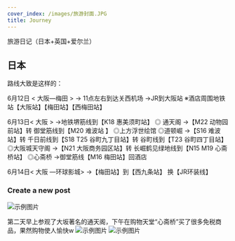 ```yaml
---
cover_index: /images/旅游封面.JPG
title: Journey
---
```

旅游日记（日本+英国+爱尔兰）

## 日本
路线大致是这样的：

6月12日 < 大阪—梅田 >
→ 11点左右到达关西机场
→JR到大阪站
※酒店周围地铁站【大阪站】【梅田站】【西梅田站】

6月13日< 大阪 >
→地铁堺筋线到【K18 惠美须町站】
  ◎ 通天阁
→【M22 动物园前站】转 御堂筋线到【M20 难波站 】
  ◎上方浮世绘馆
  ◎道顿崛
→【S16 难波站】转 千日前线到【S18 T25 谷町九丁目站】转 谷町线到【T23 谷町四丁目站】
  ◎大阪城天守阁
→【N21 大阪商务园区站】转 长崛鹤见绿地线到【N15 M19 心斋桥站】
  ◎心斋桥
→御堂筋线【M16 梅田站】回酒店

6月14日< 大阪 —环球影城>
→【梅田站】到【西九条站】 换【JR环装线】

### Create a new post

![示例图片](/images/大阪烧.png "示例图片")  

第二天早上参观了大坂著名的通天阁，下午在购物天堂“心斋桥”买了很多免税商品，果然购物使人愉快w
![示例图片](/images/通天阁.JPG "示例图片")
![示例图片](/images/心斋桥.jpg "示例图片")